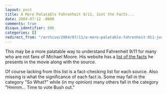 ```yaml
---
layout: post
title: A More Palatable Fahrenheit 9/11, Just the Facts...
date: 2004-07-12 -0800
comments: true
disqus_identifier: 806
categories: []
redirect_from: "/archive/2004/07/11/a-more-palatable-fahrenheit-911-just-the-facts.aspx/"
---
```


This may be a more palatable way to understand Fahrenheit 9/11 for many
who are not fans of Michael Moore. His website has a [list of the
facts](http://www.michaelmoore.com/warroom/f911notes/) he presents in
the movie along with the source.

Of course lacking from this list is a fact-checking list for each
source. Also missing is what the significance of each fact is. Some may
fall in the category "So What?" while (in my opinion) many others fall
in the category "Hmmm... Time to vote Bush out."

